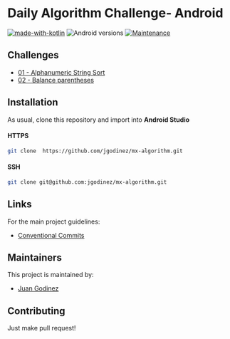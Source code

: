 # Daily Algorithm Challenge- Android

[![made-with-kotlin](https://img.shields.io/badge/Made%20with-Kotlin-1f425f.svg)](https://kotlinlang.org/)
![Android versions](https://img.shields.io/badge/Android%20sdk-26%20&#9472;%2034-blue.svg)
[![Maintenance](https://img.shields.io/badge/Maintained%3F-yes-green.svg)](https://github.com/ab-inbev-ghq/Tapit-Android/graphs/commit-activity)

## Challenges

* [01 - Alphanumeric String Sort](assets/01/ALPHANUMERIC.md)
* [02 - Balance parentheses](assets/02/BALANCED.md)

## Installation

As usual, clone this repository and import into **Android Studio**

#### HTTPS
```bash
git clone  https://github.com/jgodinez/mx-algorithm.git
```

#### SSH
```bash
git clone git@github.com:jgodinez/mx-algorithm.git
```


## Links

For the main project guidelines:

* [Conventional Commits](https://www.conventionalcommits.org/en/v1.0.0/)


## Maintainers

This project is maintained by:

* [Juan Godinez](https://github.com/jgodinez)


## Contributing

Just make pull request!
